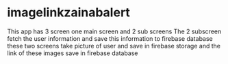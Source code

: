 # imagelinkzainabalert

This app has 3 screen 
one main screen and 2 sub screens
The 2 subscreen fetch the user information and save this information to firebase database
these two screens take picture of user and save in firebase storage and the link of these images save in firebase database

